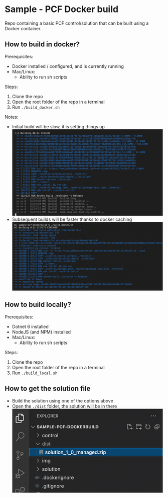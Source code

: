 # Sample - PCF Docker build

Repo containing a basic PCF control/solution that can be built using a Docker container.


## How to build in docker?
Prerequisites:
- Docker installed / configured, and is currently running
- Mac/Linux: 
  - Ability to run sh scripts

Steps:
1. Clone the repo
2. Open the root folder of the repo in a terminal
3. Run `./build_docker.sh`

Notes:
- Initial build will be slow, it is setting things up
   ![Initial build is slow](./img/01_initial_build.png)
- Subsequent builds will be faster thanks to docker caching
   ![Subsequent builds are faster](./img/02_subsequent_build.png)


## How to build locally?
Prerequisites:
- Dotnet 6 installed
- NodeJS (and NPM) installed
- Mac/Linux: 
  - Ability to run sh scripts

Steps:
1. Clone the repo
2. Open the root folder of the repo in a terminal
3. Run `./build_local.sh`


## How to get the solution file
- Build the solution using one of the options above
- Open the `./dist` folder, the solution will be in there
  ![Solution in dist folder](./img/03_solution_in_dist.png)
